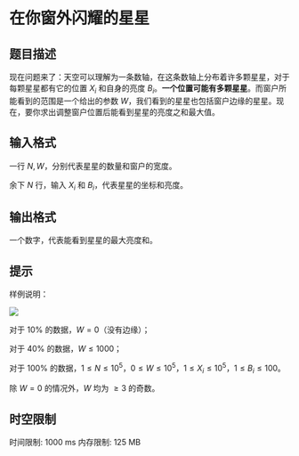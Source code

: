 # 在你窗外闪耀的星星

## 题目描述

现在问题来了：天空可以理解为一条数轴，在这条数轴上分布着许多颗星星，对于每颗星星都有它的位置 $X_i$ 和自身的亮度 $B_i$。**一个位置可能有多颗星星**。而窗户所能看到的范围是一个给出的参数 $W$，我们看到的星星也包括窗户边缘的星星。现在，要你求出调整窗户位置后能看到星星的亮度之和最大值。


## 输入格式

一行 $N,W$，分别代表星星的数量和窗户的宽度。

余下 $N$ 行，输入 $X_i$ 和 $B_i$，代表星星的坐标和亮度。

## 输出格式

一个数字，代表能看到星星的最大亮度和。


## 提示

样例说明：


 ![](https://cdn.luogu.com.cn/upload/pic/3818.png) 

对于 $10\%$ 的数据，$W=0$（没有边缘）；

对于 $40\%$ 的数据，$W\leq 1000$；

对于 $100\%$ 的数据，$1 \leq N\leq 10 ^ 5$，$0 \leq W\leq 10 ^ 5$，$1 \leq X_i\leq 10 ^ 5$，$1\leq B_i\leq 100$。

除 $W=0$ 的情况外，$W$ 均为 $\geq 3$ 的奇数。


## 时空限制

时间限制: 1000 ms
内存限制: 125 MB
